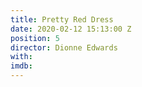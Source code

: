 ```yaml
---
title: Pretty Red Dress
date: 2020-02-12 15:13:00 Z
position: 5
director: Dionne Edwards
with: 
imdb: 
---
```


